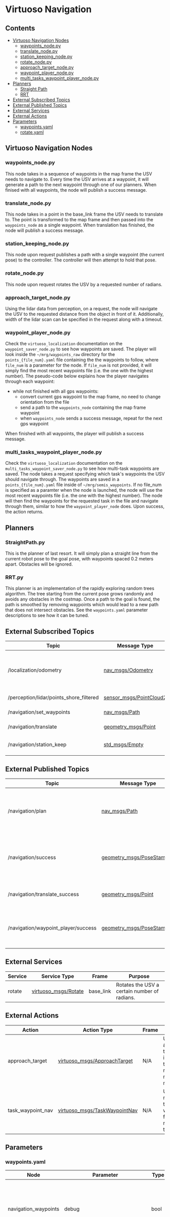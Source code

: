 # Virtuoso Navigation

## Contents
- [Virtuoso Navigation Nodes](#virtuoso-navigation-nodes)
  - [waypoints_node.py](#waypoints\_nodepy)
  - [translate_node.py](#translate\_nodepy)
  - [station_keeping_node.py](#station\_keeping\_nodepy)
  - [rotate_node.py](#rotate\_nodepy)
  - [approach_target_node.py](#approach\_target\_nodepy)
  - [waypoint_player_node.py](#waypoint\_player\_nodepy)
  - [multi_tasks_waypoint_player_node.py](#multi\_tasks\_waypoint\_player\_nodepy)
- [Planners](#planners)
  - [Straight Path](#straightpathpy)
  - [RRT](#rrtpy)
- [External Subscribed Topics](#external-subscribed-topics)
- [External Published Topics](#external-published-topics)
- [External Services](#external-services)
- [External Actions](#external-actions)
- [Parameters](#parameters)
  - [waypoints.yaml](#waypointsyaml)
  - [rotate.yaml](#rotateyaml)

## Virtuoso Navigation Nodes

### waypoints_node.py
This node takes in a sequence of waypoints in the map frame the USV needs to navigate to. Every time the USV arrives at a waypoint, it will generate a path to the next waypoint through one of our planners. When finised with all waypoints, the node will publish a success message.

### translate_node.py
This node takes in a point in the base_link frame the USV needs to translate to. The point is transformed to the map frame and then passed into the `waypoints_node` as a single waypoint. When translation has finished, the node will publish a success message.

### station_keeping_node.py
This node upon request publishes a path with a single waypoint (the current pose) to the controller. The controller will then attempt to hold that pose.

### rotate_node.py
This node upon request rotates the USV by a requested number of radians.

### approach_target_node.py
Using the lidar data from perception, on a request, the node will navigate the USV to the requested distance from the object in front of it. Additionally, width of the lidar scan can be specified in the request along with a timeout.

### waypoint_player_node.py
Check the `virtuoso_localization` documentation on the `waypoint_saver_node.py` to see how waypoints are saved. The player will look inside the `~/mrg/waypoints_raw` directory for the `points_{file_num}.yaml` file containing the the waypoints to follow, where `file_num` is a parameter for the node. If `file_num` is not provided, it will simply find the most recent waypoints file (i.e. the one with the highest number). The pseudo-code below explains how the player navigates through each waypoint:
- while not finished with all gps waypoints:
  - convert current gps waypoint to the map frame, no need to change orientation from the file
  - send a path to the `waypoints_node` containing the map frame waypoint
  - when `waypoints_node` sends a success message, repeat for the next gps waypoint

When finished with all waypoints, the player will publish a success message.

### multi_tasks_waypoint_player_node.py
Check the `virtuoso_localization` documentation on the `multi_tasks_waypoint_saver_node.py` to see how multi-task waypoints are saved. The node takes a request specifying which task's waypoints the USV should navigate through. The waypoints are saved in a `points_{file_num}.yaml` file inside of `~/mrg/semis_waypoints`. If no file_num is specified as a paramter when the node is launched, the node will use the most recent waypoints file (i.e. the one with the highest number). The node will then find the waypoints for the requested task in the file and navigate through them, similar to how the `waypoint_player_node` does. Upon success, the action returns.

## Planners

### StraightPath.py
This is the planner of last resort. It will simply plan a straight line from the current robot pose to the goal pose, with waypoints spaced 0.2 meters apart. Obstacles will be ignored. 

### RRT.py
This planner is an implementation of the rapidly exploring random trees algorithm. The tree starting from the current pose grows randomly and avoids any obstacles in the costmap. Once a path to the goal is found, the path is smoothed by removing waypoints which would lead to a new path that does not intersect obstacles. See the `waypoints.yaml` parameter descriptions to see how it can be tuned.

## External Subscribed Topics

| Topic | Message Type | Frame | Purpose |
|-------|--------------|-------|---------|
| /localization/odometry | [nav_msgs/Odometry](http://docs.ros.org/en/noetic/api/nav_msgs/html/msg/Odometry.html) | odom | Used by Nav2 for generating costmap and waypoints_node to determine when to navigate to next waypoint. |
| /perception/lidar/points_shore_filtered | [sensor_msgs/PointCloud2](http://docs.ros.org/en/melodic/api/sensor_msgs/html/msg/PointCloud2.html) | lidar_link | Used by Nav2 for generating costmap. |
| /navigation/set_waypoints | [nav_msgs/Path](https://docs.ros2.org/foxy/api/nav_msgs/msg/Path.html) | map | Used by the waypoints_node. |
| /navigation/translate | [geometry_msgs/Point](http://docs.ros.org/en/noetic/api/geometry_msgs/html/msg/Point.html) | base_link | Used by translate_node. |
| /navigation/station_keep | [std_msgs/Empty](http://docs.ros.org/en/melodic/api/std_msgs/html/msg/Empty.html) | N/A | Activates station keeping. Used by station_keeping_node. |

## External Published Topics

| Topic | Message Type | Frame | Purpose |
|-------|--------------|-------|---------|
| /navigation/plan | [nav_msgs/Path](https://docs.ros2.org/foxy/api/nav_msgs/msg/Path.html) | map | The global plan the USV should follow. Used by the controller server. |
| /navigation/success | [geometry_msgs/PoseStamped](http://docs.ros.org/en/noetic/api/geometry_msgs/html/msg/PoseStamped.html) | map | Final pose the USV successfully navigates to from waypoint navigation. |
| /navigation/translate_success | [geometry_msgs/Point](http://docs.ros.org/en/noetic/api/geometry_msgs/html/msg/Point.html) | base_link | Point USV successfully translates to. |
| /navigation/waypoint_player/success | [geometry_msgs/PoseStamped](http://docs.ros.org/en/noetic/api/geometry_msgs/html/msg/PoseStamped.html) | map | Final pose the USV navigates to using the waypoint player. |

## External Services 

| Service | Service Type | Frame | Purpose |
|---------|--------------|-------|---------|
| rotate | [virtuoso_msgs/Rotate](/virtuoso_msgs/srv/Rotate.srv) | base_link | Rotates the USV a certain number of radians. |

## External Actions

| Action | Action Type | Frame | Purpose |
|---------|--------------|-------|---------|
| approach_target | [virtuoso_msgs/ApproachTarget](/virtuoso_msgs/action/ApproachTarget.action) | N/A | USV approaches the object in front of it to a requested number of meters. |
| task_waypoint_nav | [virtuoso_msgs/TaskWaypointNav](/virtuoso_msgs/action/TaskWaypointNav.action) | N/A | USV navigates to the waypoints for the requested task. |

## Parameters

### waypoints.yaml

| Node | Parameter | Type | Description |
|------|-----------|------|-------------|
| navigation_waypoints | debug | bool | If true, debug messages may be printed to the terminal or sent to debug topics. |
| navigation_waypoints | only_translate | bool | If true, they waypoint node will send a command to translate to the controller whenever it sends the controller a path. |
| navigation_waypoints | goal_dist_tolerance | float | The distance from the goal necessary for the waypoint node to decide that it has reached the waypoint. |
| navigation_waypoints | goal_rotation_tolerance | float | The maximum yaw difference in radians that the USV can be from the target orientation for the USV to be at the waypoint. |
| navigation_waypoints | planner | string | Planner to use. Valid options currently are "STRAIGHT" and "RRT". |
| navigation_waypoints | inflation_layer | float | Size of the inflation layer to pad around obstacles. Ensures paths are not too close to obstacles. |
| navigation_waypoints | rrt.step_dist | float | Size of the maximum step distance in the tree. The step distance is the distance from the new node in the tree to its neighbor. |
| navigation_waypoints | rrt.line_collision_check_granularity | float | At what granularity to check for collisions along the path to any obstacles. For example, if set to 1, each meter along the path the planner will check for a collision with obstacles to determine if the path is valid. | 
| navigation_waypoints | rrt.debug_iteration_time | float | When debug is set to true, the RRT planner will publish a tree that can be viewed in RVIZ. To see the tree grow at a slower speed, this parameter should be increased. If set to zero, the planner will run at normal speed. |

### rotate.yaml

| Node | Parameter | Type | Description |
|------|-----------|------|-------------|
| navigation_rotate | goal_tolerance | float | The goal tolerance in radians for the node to send a response. |
